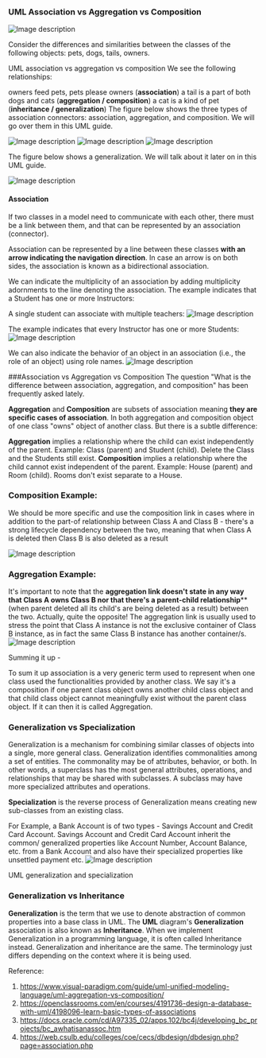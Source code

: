 ### UML Association vs Aggregation vs Composition


![Image description](https://cdn.visual-paradigm.com/guide/uml/uml-aggregation-vs-composition/uml-association-aggregation-composition.png)

Consider the differences and similarities between the classes of the following objects: pets, dogs, tails, owners.

UML association vs aggregation vs composition
We see the following relationships:

owners feed pets, pets please owners (**association**)
a tail is a part of both dogs and cats (**aggregation / composition**)
a cat is a kind of pet (**inheritance / generalization**)
The figure below shows the three types of association connectors: association, aggregation, and composition. We will go over them in this UML guide.

![Image description](https://cdn.visual-paradigm.com/guide/uml/uml-aggregation-vs-composition/02-uml-aggregation.png)
![Image description](
https://cdn.visual-paradigm.com/guide/uml/uml-aggregation-vs-composition/02-uml-aggregation.png)
![Image description](https://cdn.visual-paradigm.com/guide/uml/uml-aggregation-vs-composition/03-uml-composition.png)


The figure below shows a generalization. We will talk about it later on in this UML guide.

![Image description](https://cdn.visual-paradigm.com/guide/uml/uml-aggregation-vs-composition/03b-uml-generalization.png)


#### Association
If two classes in a model need to communicate with each other, there must be a link between them, and that can be represented by an association (connector).

Association can be represented by a line between these classes **with an arrow indicating the navigation direction**. In case an arrow is on both sides, the association is known as a bidirectional association.

We can indicate the multiplicity of an association by adding multiplicity adornments to the line denoting the association. The example indicates that a Student has one or more Instructors:

A single student can associate with multiple teachers:
![Image description](https://cdn.visual-paradigm.com/guide/uml/uml-aggregation-vs-composition/04-association-multiplicity-example-01.png)

The example indicates that every Instructor has one or more Students:
![Image description](https://cdn.visual-paradigm.com/guide/uml/uml-aggregation-vs-composition/05-association-multiplicity-example-02.png)

We can also indicate the behavior of an object in an association (i.e., the role of an object) using role names.
![Image description](https://cdn.visual-paradigm.com/guide/uml/uml-aggregation-vs-composition/06-association-multiplicity-example-03.png)

###Association vs Aggregation vs Composition
The question "What is the difference between association, aggregation, and composition" has been frequently asked lately.

**Aggregation** and **Composition** are subsets of association meaning **they are specific cases of association**. In both aggregation and composition object of one class "owns" object of another class. But there is a subtle difference:

**Aggregation** implies a relationship where the child can exist independently of the parent. Example: Class (parent) and Student (child). Delete the Class and the Students still exist.
**Composition** implies a relationship where the child cannot exist independent of the parent. Example: House (parent) and Room (child). Rooms don't exist separate to a House.

### Composition Example:
We should be more specific and use the composition link in cases where in addition to the part-of relationship between Class A and Class B - there's a strong lifecycle dependency between the two, meaning that when Class A is deleted then Class B is also deleted as a result

![Image description](https://cdn.visual-paradigm.com/guide/uml/uml-aggregation-vs-composition/07-uml-composition-example.png)


### Aggregation Example:
It's important to note that the **aggregation link doesn't state in any way that Class A owns Class B nor that there's a parent-child relationship**** (when parent deleted all its child's are being deleted as a result) between the two. Actually, quite the opposite! The aggregation link is usually used to stress the point that Class A instance is not the exclusive container of Class B instance, as in fact the same Class B instance has another container/s.
![Image description](https://cdn.visual-paradigm.com/guide/uml/uml-aggregation-vs-composition/08-uml-aggregation-example.png)


Summing it up -

To sum it up association is a very generic term used to represent when one class used the functionalities provided by another class. We say it's a composition if one parent class object owns another child class object and that child class object cannot meaningfully exist without the parent class object. If it can then it is called Aggregation.

### Generalization vs Specialization
Generalization is a mechanism for combining similar classes of objects into a single, more general class. Generalization identifies commonalities among a set of entities. The commonality may be of attributes, behavior, or both. In other words, a superclass has the most general attributes, operations, and relationships that may be shared with subclasses. A subclass may have more specialized attributes and operations.

**Specialization** is the reverse process of Generalization means creating new sub-classes from an existing class.

For Example, a Bank Account is of two types - Savings Account and Credit Card Account. Savings Account and Credit Card Account inherit the common/ generalized properties like Account Number, Account Balance, etc. from a Bank Account and also have their specialized properties like unsettled payment etc.
![Image description](https://cdn.visual-paradigm.com/guide/uml/uml-aggregation-vs-composition/09-generalization-and-specialization.png)

UML generalization and specialization

### Generalization vs Inheritance
**Generalization** is the term that we use to denote abstraction of common properties into a base class in UML. The **UML** diagram's **Generalization** association is also known as **Inheritance**. When we implement Generalization in a programming language, it is often called Inheritance instead. Generalization and inheritance are the same. The terminology just differs depending on the context where it is being used.


Reference: 
1. https://www.visual-paradigm.com/guide/uml-unified-modeling-language/uml-aggregation-vs-composition/
2. https://openclassrooms.com/en/courses/4191736-design-a-database-with-uml/4198096-learn-basic-types-of-associations
3. https://docs.oracle.com/cd/A97335_02/apps.102/bc4j/developing_bc_projects/bc_awhatisanassoc.htm
4. https://web.csulb.edu/colleges/coe/cecs/dbdesign/dbdesign.php?page=association.php

<!-- ![Image description]() -->

